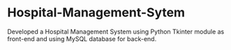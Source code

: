 # Hospital-Management-Sytem
Developed a Hospital Management System using Python Tkinter module as front-end and using MySQL database for back-end.
